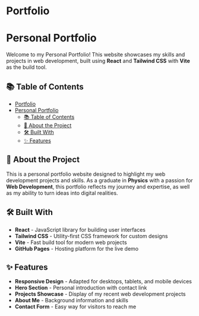 # Portfolio

# Personal Portfolio

Welcome to my Personal Portfolio! This website showcases my skills and projects in web development, built using **React** and **Tailwind CSS** with **Vite** as the build tool.

## 📚 Table of Contents

- [Portfolio](#portfolio)
- [Personal Portfolio](#personal-portfolio)
  - [📚 Table of Contents](#-table-of-contents)
  - [📝 About the Project](#-about-the-project)
  - [🛠️ Built With](#️-built-with)
  - [✨ Features](#-features)

## 📝 About the Project

This is a personal portfolio website designed to highlight my web development projects and skills. As a graduate in **Physics** with a passion for **Web Development**, this portfolio reflects my journey and expertise, as well as my ability to turn ideas into digital realities.

## 🛠️ Built With

- **React** - JavaScript library for building user interfaces
- **Tailwind CSS** - Utility-first CSS framework for custom designs
- **Vite** - Fast build tool for modern web projects
- **GitHub Pages** - Hosting platform for the live demo

## ✨ Features

- **Responsive Design** - Adapted for desktops, tablets, and mobile devices
- **Hero Section** - Personal introduction with contact link
- **Projects Showcase** - Display of my recent web development projects
- **About Me** - Background information and skills
- **Contact Form** - Easy way for visitors to reach me
